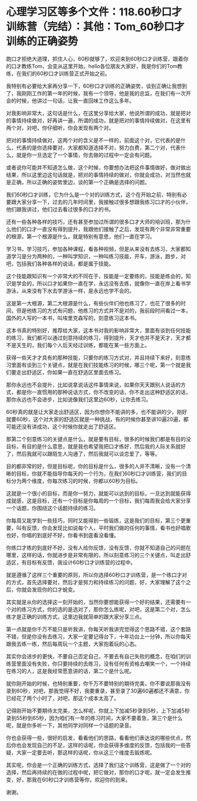 # 心理学习区等多个文件：118.60秒口才训练营（完结）：其他：Tom_60秒口才训练的正确姿势

跑口才拒绝大道理，抓住人心，60秒就够了，欢迎来到60秒口才训练营，跟着你的口才教练Tom，会变从这里开始，hello各位朋友大家好，我是你们的Tom教练，在我们的60秒口才训练营正式开始之前。

我特别有必要给大家再分享一下，60秒口才训练的正确姿势，谈到正确让我想到了，我刚刚工作的第一年的时候，我有一个领导，他是我的总监，在我们有一次开会的时候，他讲过一句话，让我一直回味工作这么多年。

对我影响非常大，这句话是什么，在这里分享给大家，他说所谓的成功，就是把对的事情持续做对，好再讲一遍，所谓的成功，就是把对的事情持续做对，在这里有两个对，对吧，你仔细听，你会发现有两个对。

把对的事情持续做对，这两个对的含义是不一样的，前面这个对，它代表的是什么，代表的是你选择要对，大家都知道选择不对，努力白费，第二个对，代表什么，就是你一旦选定了一个事情，你去做的过程中一定会有问题。

或者说你可能并不知道怎么做，这个时候，你要想办法把这件事情做好，做对做出结果，所以这里边这句话就是，把对的事情持续的做对，你就会成功，对当然也就是正确，所以正确的姿势里边，谈的第一个正确是选择的问题。

我们60秒口才训练，它为什么是一个对的训练方式，这个在开始之前，特别有必要跟大家分享一下，过去的几年时间里，我接触过很多想跟我练习口才的小伙伴，他们跟我讲过，他们过去看过很多的口才的书。

还有一些各种各样的技巧，还有甚至参加过所谓的很多口才大师的培训班，那为什么他们的口才一直没有得到提升，我跟他们接触了之后，发现有两个非常非常重要的根源，第一个根源是什么，就是特别有意思，他们一直在学习。

学习书，学习技巧，参加各种课程，看各种视频，但是从来没有去练习，大家都知道学习是分为两种的，一种叫学知识，一种叫练习技能，开车，游泳，跑步，对吧，包括我们各种各样的说话，都是属于技能。

这个技能跟知识有一个非常大的不同在于，技能是一定要练的，技能是练会的，知识是学会的，所以口才如果你一直在学，永远没有去练，就像你一直在岸上看书学游泳，从来没有下水去学游泳一样，是永远也学不会的。

这是第一大根源，第二大根源是什么，有些伙伴们他也练习了，也花了很多的时间，但是他练习的方式有问题，他练习的方式并不是对的，我前段时间看过一本，国外的人写的一本书，叫埃里克森写的，刻意练习这本书。

这本书真的特别好，推荐给大家，这本书对我的影响非常大，里面有谈到任何技能的练习，我们都可以通过刻意持续的练习，得到提升，天才也并不是天才，天才都不是天生的，我们每个人后天经过训练，都能在某一些方面上。

获得一些天才才具有的那种技能，只要你的练习方式对，并且持续下来好，刻意练习里面有谈到三个关键点，就是在我们技能练习的时候，哪三个呢，第一个就是我们要走出舒适区，你如果一直在舒适区里面去练习。

那你永远也不会提升，比如说拿说话这件事情来说，如果你天天跟别人说话的方式，都是你一直惯用的那种说话方式，你不改变的话，你不走出这种舒适区的话，那你永远也不会进步，比如说像我们这里边60秒，让你去练习。

60秒真的就是让大家走出舒适区，因为你想你不能讲的多，也不能讲的少，刚好就要60秒，这个对大家的舒适区就是一种挑战，有的时候你甚至讲10遍20遍，都可能还没有讲成功，这个时候你就走出了舒适区。

那第二个刻意练习的关键点是什么，就是要有目标，很多的时候我们都是有目的没目标，有目的是什么意思，就是我也希望我把口才练好，然后我的人际关系就好了，然后我就可以跟陌生人沟通了，然后我就可以谈恋爱了，等等。

目的都非常的好，但是目标呢，你的目标是什么，很多的人并不清晰，没有一个清晰的目标，你就不能指导你每天的一个行为，在我们60秒口才训练营，我们的目标分为两个维度，你每次练习的时候，你都以60秒为目标。

这就是一个很小的目标，而是你一努力，就能可以达到的目标，一旦达到就能获得成就感，这是目标，还有一个目标是你每周的一个目标，我们每周我会给大家分享一个话题，你围绕这个话题持续的练习。

你每周又能学到一些技巧，同时又能得到一些锻炼，这是我们的目标，第三个更重要，叫有反馈，你会发现比如说每个人，平时我们做的任何的事情，看书也好唱歌也好，你唱的到底好不好，你看书到底看没看懂。

你练口才练的到底好不好，没有人给你反馈，没有反馈，你就不知道自己的问题在哪里，这样的话，你就进步是非常有限的，所以刻意练习的三个关键点，叫走出舒适区，有目标有反馈，我设计60秒口才训练营的过程中。

就是遵循了这样三个重要的原则，所以你选择60秒口才训练营，是一个练口才对的方式，首先选择要对，然后才是努力和持续练习的问题，好，大家理解了这个之后，你就会发现你的口才蛻变。

其实就是从你的选择这一刻开始的，当然你要想能获得一个好的结果，还需要有一个对的练习方式，你的选的是选对了，那你怎么练呢，对吧，这是第二个对，怎么练才是正确的训练方式，这里边我就简单的跟大家分享三点。

第一点就是你千万不能只是听我讲，你每天听我讲完觉得这个思路不错，这个套路不错，但是你没有去练习，大家一定要记得台下，十年功台上一分钟，所以你每天跟我去练一练，然后每周玩一个主题，大家抱着玩的心态。

其实你会进步的更快，不要自己否定自己，不要去有自己失败的概念，在咱们的训练营里面没有失败，你只要持续的去练习，没有任何有资格去嘲笑一个，一个持续在练习的人，这是我经常愿意讲的话，第二个是什么呢。

就你刚开始的时候，也特别重要，你千万不要特别的期待完美，你不要说那我没有录到60秒，对吧，那我觉得不好，我要重录，甚至录了30遍60遍都还不满意，你已经花了两个小时了，对吧，那这个成本太高了。

记得刚开始不要期待太完美，怎么样呢，你就上下加减5秒录到5秒，上下加减5秒录到55秒到65秒，因为咱们有一年的练习时间，大家不要着急，第三个是什么呢，就是你多听一下，其他同学对同样一个话题的录音。

你也会获得一些，很好的启发，看看他们的思路，看看他们表达说的哪些优点，然后你也会发现自己的不足，这样的话呢，你会获得多维度的反馈，包括我的一些答疑，大家一定要去听，那这样的话呢，你从这三个维度去锻炼呢。

其实呢，你会是一个正确的训练方式，选择了我们这个训练营，这是做了一个对的选择，然后再持续的在做的过程中呢，把它做对，那你的口才呢，就一定会发生推变，好，那我在60秒口才训练营等你，欢迎你的到来。

谢谢。